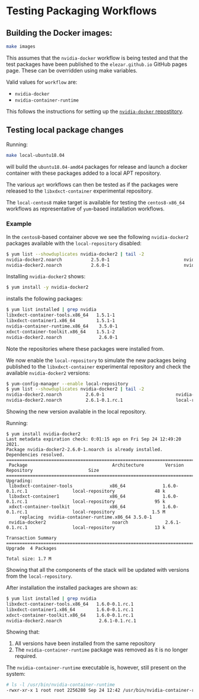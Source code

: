 # Testing Packaging Workflows

## Building the Docker images:

```bash
make images
```

This assumes that the `nvidia-docker` workflow is being tested and that the test packages have been published to the `elezar.github.io` GitHub pages page. These can be overridden
using make variables.

Valid values for `workflow` are:
* `nvidia-docker`
* `nvidia-container-runtime`

This follows the instructions for setting up the [`nvidia-docker` repostitory](https://docs.nvidia.com/datacenter/cloud-native/container-toolkit/install-guide.html#setting-up-xdxct-container-toolkit).


## Testing local package changes

Running:
```bash
make local-ubuntu18.04
```
will build the `ubuntu18.04-amd64` packages for release and launch a docker container with these packages added to a local APT repository.

The various `apt` workflows can then be tested as if the packages were released to the `libxdxct-container` experimental repository.

The `local-centos8` make target is available for testing the `centos8-x86_64` workflows as representative of `yum`-based installation workflows.


### Example

In the `centos8`-based container above we see the following `nvidia-docker2` packages available with the `local-repository` disabled:

```bash
$ yum list --showduplicates nvidia-docker2 | tail -2
nvidia-docker2.noarch           2.5.0-1                            nvidia-docker
nvidia-docker2.noarch           2.6.0-1                            nvidia-docker
```

Installing `nvidia-docker2` shows:
```bash
$ yum install -y nvidia-docker2
```

installs the following packages:
```bash
$ yum list installed | grep nvidia
libxdxct-container-tools.x86_64   1.5.1-1                                 @libxdxct-container
libxdxct-container1.x86_64        1.5.1-1                                 @libxdxct-container
nvidia-container-runtime.x86_64    3.5.0-1                                 @nvidia-container-runtime
xdxct-container-toolkit.x86_64    1.5.1-2                                 @nvidia-container-runtime
nvidia-docker2.noarch              2.6.0-1                                 @nvidia-docker
```
Note the repositories where these packages were installed from.

We now enable the `local-repository` to simulate the new packages being published to the `libxdxct-container` experimental repository and check the available `nvidia-docker2` versions:
```bash
$ yum-config-manager --enable local-repository
$ yum list --showduplicates nvidia-docker2 | tail -2
nvidia-docker2.noarch         2.6.0-1                           nvidia-docker
nvidia-docker2.noarch         2.6.1-0.1.rc.1                    local-repository
```
Showing the new version available in the local repository.

Running:
```
$ yum install nvidia-docker2
Last metadata expiration check: 0:01:15 ago on Fri Sep 24 12:49:20 2021.
Package nvidia-docker2-2.6.0-1.noarch is already installed.
Dependencies resolved.
===============================================================================================================================
 Package                                Architecture        Version                        Repository                     Size
===============================================================================================================================
Upgrading:
 libxdxct-container-tools              x86_64              1.6.0-0.1.rc.1                 local-repository               48 k
 libxdxct-container1                   x86_64              1.6.0-0.1.rc.1                 local-repository               95 k
 xdxct-container-toolkit               x86_64              1.6.0-0.1.rc.1                 local-repository              1.5 M
     replacing  nvidia-container-runtime.x86_64 3.5.0-1
 nvidia-docker2                         noarch              2.6.1-0.1.rc.1                 local-repository               13 k

Transaction Summary
===============================================================================================================================
Upgrade  4 Packages

Total size: 1.7 M
```
Showing that all the components of the stack will be updated with versions from the `local-repository`.

After installation the installed packages are shown as:
```bash
$ yum list installed | grep nvidia
libxdxct-container-tools.x86_64   1.6.0-0.1.rc.1                          @local-repository
libxdxct-container1.x86_64        1.6.0-0.1.rc.1                          @local-repository
xdxct-container-toolkit.x86_64    1.6.0-0.1.rc.1                          @local-repository
nvidia-docker2.noarch              2.6.1-0.1.rc.1                          @local-repository
```
Showing that:
1. All versions have been installed from the same repository
2. The `nvidia-container-runtime` package was removed as it is no longer required.

The `nvidia-container-runtime`  executable is, however, still present on the system:
```bash
# ls -l /usr/bin/nvidia-container-runtime
-rwxr-xr-x 1 root root 2256280 Sep 24 12:42 /usr/bin/nvidia-container-runtime
```
